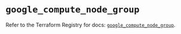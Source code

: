 # `google_compute_node_group`

Refer to the Terraform Registry for docs: [`google_compute_node_group`](https://registry.terraform.io/providers/hashicorp/google/6.28.0/docs/resources/compute_node_group).
